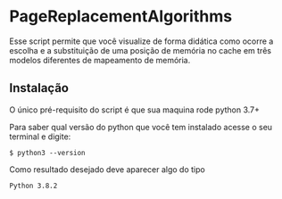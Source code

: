 # PageReplacementAlgorithms

Esse script permite que você visualize de forma didática como ocorre a escolha e a substituição de uma posição de memória no cache em três modelos diferentes de mapeamento de memória.

Instalação
--

O único pré-requisito do script é que sua maquina rode python 3.7+

Para saber qual versão do python que você tem instalado acesse o seu terminal e digite:

```
$ python3 --version
```

Como resultado desejado deve aparecer algo do tipo

```
Python 3.8.2
```